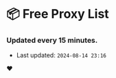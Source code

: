 # :package: Free Proxy List
### Updated every 15 minutes.

- Last updated: `2024-08-14 23:16`

:heart:
